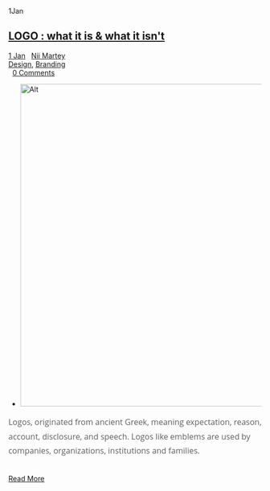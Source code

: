 ---
---
<!-- SAMSUNG POST-->
<div>
<div id="node-123" class="node node-nd-blog node-teaser clearfix">
<div class="blog-item">
<div class="blog-item-date"> <span class="date-num">1</span>Jan </div>
<!-- Post Title -->
<h2 class="blog-item-title font-alt"><a href="blog-item/2017/01/web-logo-design/">LOGO : what it is & what it isn't</a></h2>
<!-- Author, Categories, Comments -->
<div class="blog-item-data"> <a href="#"><i class="fa fa-clock-o"></i>1 Jan</a> <span class="separator">&nbsp;</span> <a href="#"><i class="fa fa-user"></i> Nii Martey</a> <span class="separator">&nbsp;</span> <i class="fa fa-folder-open"></i>
<div class="field field-name-field-blog-category field-type-taxonomy-term-reference field-label-hidden"><a href="blog-category/design/">Design</a>, <a href="blog-category/branding/">Branding</a> </div> <span class="separator">&nbsp;</span> <a href="#"><i class="fa fa-comments"></i> 0 Comments</a> </div>
<!-- Text Intro -->
<div class="blog-item-body">
<div class="field field-name-field-images field-type-image field-label-hidden">
<ul class="clearlist content-slider mb-40">
<li><img src="../assets/img/logo-design.jpg" width="1140" height="642" alt="Alt" /></li>
<!--
<li><img src="../assets/img/" width="1140" height="642" alt="Alt" />
</li><li><img src="../assets/img/" width="1140" height="642" alt="Alt" /></li><li><img src="../assets/img/" width="1140" height="642" alt="Alt" /></li>
-->
</ul>
</div>
<div class="field field-name-body field-type-text-with-summary field-label-hidden">
<p style="box-sizing: border-box; margin: 0px 0px 2em; color: rgb(95, 95, 95); font-family: 'Open Sans', arial, sans-serif; font-size: 16px; line-height: 28.7999992370605px;">Logos, originated from ancient Greek, meaning expectation, reason, account, disclosure, and speech. Logos like emblems are used by companies, organizations, institutions and families. </p>
</div>
</div>
<!-- Read More Link -->
<div class="blog-item-foot"> <a href="blog-item/2017/02/logo-design/" class="btn btn-mod btn-round  btn-small">Read More <i class="fa fa-angle-right"></i></a> </div>
</div>
</div>
</div>
<!--  END SAMSUNG-->